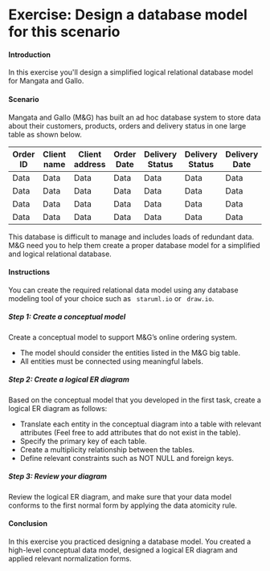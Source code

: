 # Exercise: Design a database model for this scenario
#### Introduction
In this exercise you'll design a simplified logical relational database model for Mangata and Gallo.


#### Scenario
Mangata and Gallo (M&G) has built an ad hoc database system to store data about their customers, products, orders and delivery status in one large table as shown below.

| Order ID | Client name | Client address | Order Date | Delivery Status | Delivery Status | Delivery Date | Contact Number | Email | Item name | Item price | Total cost |
| -------- | ----------- | --------------- | ---------- | ---- | ---- | ---- | ---- | ---- | ---- | ----- | --- |
| Data | Data | Data | Data | Data | Data | Data | Data | Data | Data | Data | Data |
| Data | Data | Data | Data | Data | Data | Data | Data | Data | Data | Data | Data |
| Data | Data | Data | Data | Data | Data | Data | Data | Data | Data | Data | Data |
| Data | Data | Data | Data | Data | Data | Data | Data | Data | Data | Data | Data |

This database is difficult to manage and includes loads of redundant data. M&G need you to help them create a proper database model for a simplified and logical relational database.


#### Instructions
You can create the required relational data model using any database modeling tool of your choice such as ` staruml.io` or ` draw.io`.


##### Step 1: Create a conceptual model
Create a conceptual model to support M&G’s online ordering system. 
- The model should consider the entities listed in the M&G big table. 
- All entities must be connected using meaningful labels.


##### Step 2: Create a logical ER diagram
Based on the conceptual model that you developed in the first task, create a logical ER diagram as follows:
- Translate each entity in the conceptual diagram into a table with relevant attributes (Feel free to add attributes that do not exist in the table).
- Specify the primary key of each table.
- Create a multiplicity relationship between the tables.
- Define relevant constraints such as NOT NULL and foreign keys.


##### Step 3: Review your diagram
Review the logical ER diagram, and make sure that your data model conforms to the first normal form by applying the data atomicity rule.


#### Conclusion
In this exercise you practiced designing a database model. You created a high-level conceptual data model, designed a logical ER diagram and applied relevant normalization forms.
